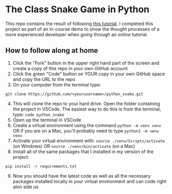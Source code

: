 # The Class Snake Game in Python

This repo contains the result of following [this tutorial](https://www.edureka.co/blog/snake-game-with-pygame/). I completed this project as part of an in-course demo to show the thought processes of a more experienced developer when going through an online tutorial.

## How to follow along at home

1. Click the "Fork" button in the upper right hand part of the screen and create a copy of this repo in your own GitHub account
2. Click the green "Code" button on YOUR copy in your own GitHub space and copy the URL to the repo
3. On your computer from the terminal type:

  ```shell
  git clone https://github.com/<yourusername>/python_snake.git
  ```

4. This will clone the repo to your hard drive. Open the folder containing the project in VSCode. The easiest way to do this is from the terminal, type: `code python_snake`
5. Open up the terminal in VSCode
6. Create a virtual environment using the command `python -m venv venv` OR if you are on a Mac, you'll probably need to type `python3 -m venv venv`
7. Activate your virtual environment with: `source ./venv/Scripts/activate` (on Windows) OR `source ./venv/bin/activate` (on a Mac)
8. Install all of the same packages that I installed in my version of the project:
  ```shell
  pip install -r requirements.txt
  ```
9. Now you should have the latest code as well as all the necessary packages installed locally in your virtual environment and can code right alon side us
